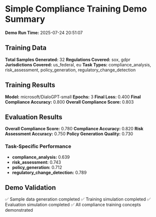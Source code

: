 # Simple Compliance Training Demo Summary

**Demo Run Time:** 2025-07-24 20:51:07

## Training Data

**Total Samples Generated:** 32
**Regulations Covered:** sox, gdpr
**Jurisdictions Covered:** us_federal, eu
**Task Types:** compliance_analysis, risk_assessment, policy_generation, regulatory_change_detection

## Training Results

**Model:** microsoft/DialoGPT-small
**Epochs:** 3
**Final Loss:** 0.400
**Final Compliance Accuracy:** 0.800
**Overall Compliance Score:** 0.803

## Evaluation Results

**Overall Compliance Score:** 0.780
**Compliance Accuracy:** 0.820
**Risk Assessment Accuracy:** 0.750
**Policy Generation Quality:** 0.730

### Task-Specific Performance
- **compliance_analysis:** 0.639
- **risk_assessment:** 0.743
- **policy_generation:** 0.712
- **regulatory_change_detection:** 0.789

## Demo Validation

✅ Sample data generation completed
✅ Training simulation completed
✅ Evaluation simulation completed
✅ All compliance training concepts demonstrated
